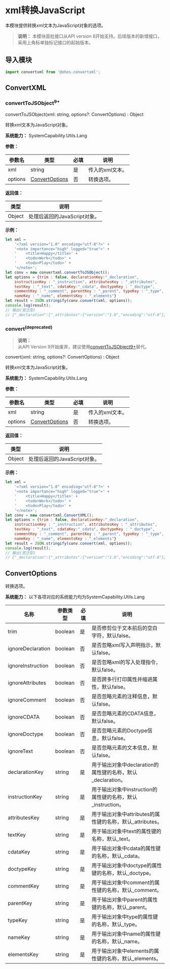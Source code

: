 # xml转换JavaScript

本模块提供转换xml文本为JavaScript对象的选项。

> **说明：**
> 本模块首批接口从API version 8开始支持。后续版本的新增接口，采用上角标单独标记接口的起始版本。


## 导入模块

```js
import convertxml from '@ohos.convertxml';
```

## ConvertXML

### convertToJSObject<sup>9+</sup>

convertToJSObject(xml: string, options?: ConvertOptions) : Object

转换xml文本为JavaScript对象。

**系统能力：** SystemCapability.Utils.Lang

**参数：**

| 参数名  | 类型                              | 必填 | 说明            |
| ------- | --------------------------------- | ---- | --------------- |
| xml     | string                            | 是   | 传入的xml文本。 |
| options | [ConvertOptions](#convertoptions) | 否   | 转换选项。      |

**返回值：**

| 类型   | 说明                         |
| ------ | ---------------------------- |
| Object | 处理后返回的JavaScript对象。 |

**示例：**

```js
let xml =
    '<?xml version="1.0" encoding="utf-8"?>' +
    '<note importance="high" logged="true">' +
    '    <title>Happy</title>' +
    '    <todo>Work</todo>' +
    '    <todo>Play</todo>' +
    '</note>';
let conv = new convertxml.convertToJSObject();
let options = {trim : false, declarationKey:"_declaration",
    instructionKey : "_instruction", attributesKey : "_attributes",
    textKey : "_text", cdataKey:"_cdata", doctypeKey : "_doctype",
    commentKey : "_comment", parentKey : "_parent", typeKey : "_type",
    nameKey : "_name", elementsKey : "_elements"}
let result = JSON.stringify(conv.convert(xml, options));
console.log(result);
// 输出(宽泛型)
// {"_declaration":{"_attributes":{"version":"1.0","encoding":"utf-8"}},"_elements":[{"_type":"element","_name":"note","_attributes":{"importance":"high","logged":"true"},"_elements":[{"_type":"element","_name":"title","_elements":[{"_type":"text","_text":"Happy"}]},{"_type":"element","_name":"todo","_elements":[{"_type":"text","_text":"Work"}]},{"_type":"element","_name":"todo","_elements":[{"_type":"text","_text":"Play"}]}]}]}
```

### convert<sup>(deprecated)</sup>

> **说明：**<br/>
> 从API Version 9开始废弃，建议使用[convertToJSObject9+](#converttojsobject9)替代。

convert(xml: string, options?: ConvertOptions) : Object

转换xml文本为JavaScript对象。

**系统能力：** SystemCapability.Utils.Lang

**参数：**

| 参数名  | 类型                              | 必填 | 说明            |
| ------- | --------------------------------- | ---- | --------------- |
| xml     | string                            | 是   | 传入的xml文本。 |
| options | [ConvertOptions](#convertoptions) | 否   | 转换选项。      |

**返回值：**

| 类型   | 说明                         |
| ------ | ---------------------------- |
| Object | 处理后返回的JavaScript对象。 |

**示例：**

```js
let xml =
    '<?xml version="1.0" encoding="utf-8"?>' +
    '<note importance="high" logged="true">' +
    '    <title>Happy</title>' +
    '    <todo>Work</todo>' +
    '    <todo>Play</todo>' +
    '</note>';
let conv = new convertxml.ConvertXML();
let options = {trim : false, declarationKey:"_declaration",
    instructionKey : "_instruction", attributesKey : "_attributes",
    textKey : "_text", cdataKey:"_cdata", doctypeKey : "_doctype",
    commentKey : "_comment", parentKey : "_parent", typeKey : "_type",
    nameKey : "_name", elementsKey : "_elements"}
let result = JSON.stringify(conv.convert(xml, options));
console.log(result);
// 输出(宽泛型)
// {"_declaration":{"_attributes":{"version":"1.0","encoding":"utf-8"}},"_elements":[{"_type":"element","_name":"note","_attributes":{"importance":"high","logged":"true"},"_elements":[{"_type":"element","_name":"title","_elements":[{"_type":"text","_text":"Happy"}]},{"_type":"element","_name":"todo","_elements":[{"_type":"text","_text":"Work"}]},{"_type":"element","_name":"todo","_elements":[{"_type":"text","_text":"Play"}]}]}]}
```

## ConvertOptions

转换选项。

**系统能力：** 以下各项对应的系统能力均为SystemCapability.Utils.Lang

| 名称              | 参数类型 | 必填 | 说明                                                        |
| ----------------- | -------- | ---- | ----------------------------------------------------------- |
| trim              | boolean  | 是   | 是否修剪位于文本前后的空白字符，默认false。                 |
| ignoreDeclaration | boolean  | 否   | 是否忽略xml写入声明指示，默认false。                        |
| ignoreInstruction | boolean  | 否   | 是否忽略xml的写入处理指令，默认false。                      |
| ignoreAttributes  | boolean  | 否   | 是否跨多行打印属性并缩进属性，默认false。                   |
| ignoreComment     | boolean  | 否   | 是否忽略元素的注释信息，默认false。                         |
| ignoreCDATA       | boolean  | 否   | 是否忽略元素的CDATA信息，默认false。                        |
| ignoreDoctype     | boolean  | 否   | 是否忽略元素的Doctype信息，默认false。                      |
| ignoreText        | boolean  | 否   | 是否忽略元素的文本信息，默认false。                         |
| declarationKey    | string   | 是   | 用于输出对象中declaration的属性键的名称，默认_declaration。 |
| instructionKey    | string   | 是   | 用于输出对象中instruction的属性键的名称，默认_instruction。 |
| attributesKey     | string   | 是   | 用于输出对象中attributes的属性键的名称，默认_attributes。   |
| textKey           | string   | 是   | 用于输出对象中text的属性键的名称，默认_text。               |
| cdataKey          | string   | 是   | 用于输出对象中cdata的属性键的名称，默认_cdata。             |
| doctypeKey        | string   | 是   | 用于输出对象中doctype的属性键的名称，默认_doctype。         |
| commentKey        | string   | 是   | 用于输出对象中comment的属性键的名称，默认_comment。         |
| parentKey         | string   | 是   | 用于输出对象中parent的属性键的名称，默认_parent。           |
| typeKey           | string   | 是   | 用于输出对象中type的属性键的名称，默认_type。               |
| nameKey           | string   | 是   | 用于输出对象中name的属性键的名称，默认_name。               |
| elementsKey       | string   | 是   | 用于输出对象中elements的属性键的名称，默认_elements。       |